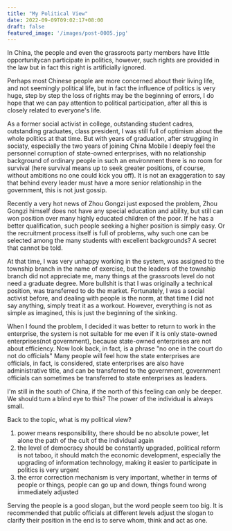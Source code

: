 ```yaml
---
title: "My Political View"
date: 2022-09-09T09:02:17+08:00
draft: false
featured_image: '/images/post-0005.jpg'
---
```


In China, the people and even the grassroots party members have little opportunitycan participate in politics, however, such rights are provided in the law but in fact this right is artificially ignored.

Perhaps most Chinese people are more concerned about their living life, and not seemingly political life, but in fact the influence of politics is very huge, step by step the loss of rights may be the beginning of errors, I do hope that we can pay attention to political participation, after all
this is closely related to everyone's life.

As a former social activist in college, outstanding student cadres, outstanding graduates, class president, I was still full of optimism about the whole politics at that time. But with years of graduation, after struggling in sociaty, especially the two years of joining China Mobile
I deeply feel the personnel corruption of state-owned enterprises, with no relationship background of ordinary people in such an environment there is no room for survival (here survival means up to seek greater positions, of course, without ambitions no one could kick you off). It is not an exaggeration to say that behind every leader must have a more senior relationship in the government, this is not just gossip. 

Recently a very hot news of Zhou Gongzi just exposed the problem, Zhou Gongzi himself does not have any special education and ability, but still can won position over many highly educated children of the poor. If he has a better qualification, such people seeking a higher position is simply easy. Or the recruitment process itself is full of problems, why such one can be selected among the many students with excellent backgrounds? A secret that cannot be told.

At that time, I was very unhappy working in the system, was assigned to the township branch in the name of exercise, but the leaders of the township branch did not appreciate me, many things at the grassroots level do not need a graduate degree. More bullshit is that I was originally a technical position, was transferred to do the market. Fortunately, I was a social activist before, and dealing with people is the norm, at that time I did not say anything, simply treat it as a workout. However, everything is not as simple as imagined, this is just the beginning of the sinking.

When I found the problem, I decided it was better to return to work in the enterprise, the system is not suitable for me even if it is only state-owned enterprises(not government), because state-owned enterprises are not about efficiency. Now look back, in fact, is a phrase "no one in the court do not do officials" Many people will feel how the state enterprises are officials, in fact, is considered, state enterprises are also have administrative title, and can be transferred to the government, government officials can sometimes be transferred to state enterprises as leaders.

I'm still in the south of China, if the north of this feeling can only be deeper. We should turn a blind eye to this? The power of the individual is always small.

Back to the topic, what is my political view?

1. power means responsibility, there should be no absolute power, let alone the path of the cult of the individual again
2. the level of democracy should be constantly upgraded, political reform is not taboo, it should match the economic development, especially the upgrading of information technology, making it easier to participate in politics is very urgent
3. the error correction mechanism is very important, whether in terms of people or things, people can go up and down, things found wrong immediately adjusted

Serving the people is a good slogan, but the word people seem too big. It is recommended that public officials at different levels adjust the slogan to clarify their position in the end is to serve whom, think and act as one.

